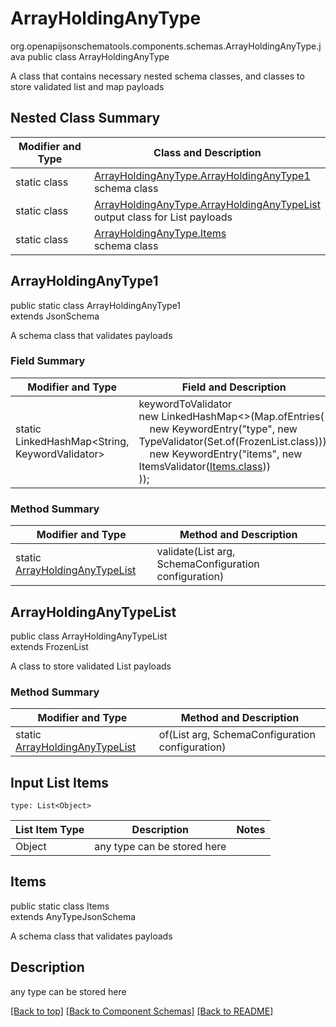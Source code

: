 # ArrayHoldingAnyType
org.openapijsonschematools.components.schemas.ArrayHoldingAnyType.java
public class ArrayHoldingAnyType

A class that contains necessary nested schema classes, and classes to store validated list and map payloads

## Nested Class Summary
| Modifier and Type | Class and Description |
| ----------------- | ---------------------- |
| static class | [ArrayHoldingAnyType.ArrayHoldingAnyType1](#arrayholdinganytype1)<br> schema class |
| static class | [ArrayHoldingAnyType.ArrayHoldingAnyTypeList](#arrayholdinganytypelist)<br> output class for List payloads |
| static class | [ArrayHoldingAnyType.Items](#items)<br> schema class |

## ArrayHoldingAnyType1
public static class ArrayHoldingAnyType1<br>
extends JsonSchema

A schema class that validates payloads
### Field Summary
| Modifier and Type | Field and Description |
| ----------------- | ---------------------- |
| static LinkedHashMap<String, KeywordValidator> |keywordToValidator<br/>new LinkedHashMap<>(Map.ofEntries(<br/>&nbsp;&nbsp;&nbsp;&nbsp;new KeywordEntry("type", new TypeValidator(Set.of(FrozenList.class))),<br>&nbsp;&nbsp;&nbsp;&nbsp;new KeywordEntry("items", new ItemsValidator([Items.class](#items)))<br>)); |

### Method Summary
| Modifier and Type | Method and Description |
| ----------------- | ---------------------- |
| static [ArrayHoldingAnyTypeList](#arrayholdinganytypelist) | validate(List<Object> arg, SchemaConfiguration configuration) |

## ArrayHoldingAnyTypeList
public class ArrayHoldingAnyTypeList<br>
extends FrozenList<Object>

A class to store validated List payloads

### Method Summary
| Modifier and Type | Method and Description |
| ----------------- | ---------------------- |
| static [ArrayHoldingAnyTypeList](#arrayholdinganytypelist) | of(List<Object> arg, SchemaConfiguration configuration) |

## Input List Items
```
type: List<Object>
```
List Item Type | Description | Notes
-------------------- | ------------- | -------------
Object | any type can be stored here |

## Items
public static class Items<br>
extends AnyTypeJsonSchema

A schema class that validates payloads

## Description
any type can be stored here

[[Back to top]](#top) [[Back to Component Schemas]](../../../README.md#Component-Schemas) [[Back to README]](../../../README.md)
